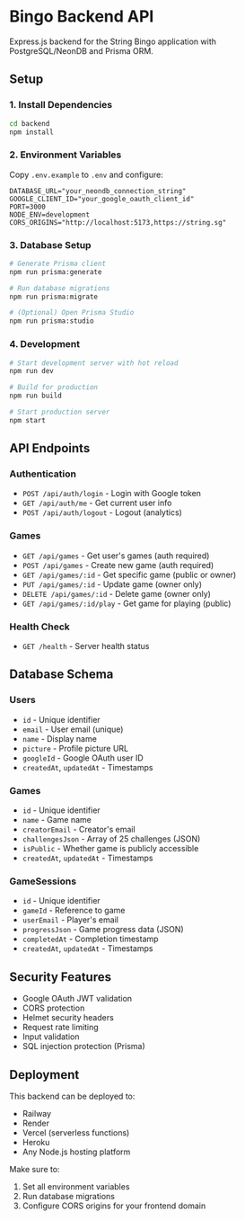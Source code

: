 # Bingo Backend API

Express.js backend for the String Bingo application with PostgreSQL/NeonDB and Prisma ORM.

## Setup

### 1. Install Dependencies
```bash
cd backend
npm install
```

### 2. Environment Variables
Copy `.env.example` to `.env` and configure:
```env
DATABASE_URL="your_neondb_connection_string"
GOOGLE_CLIENT_ID="your_google_oauth_client_id"
PORT=3000
NODE_ENV=development
CORS_ORIGINS="http://localhost:5173,https://string.sg"
```

### 3. Database Setup
```bash
# Generate Prisma client
npm run prisma:generate

# Run database migrations
npm run prisma:migrate

# (Optional) Open Prisma Studio
npm run prisma:studio
```

### 4. Development
```bash
# Start development server with hot reload
npm run dev

# Build for production
npm run build

# Start production server
npm start
```

## API Endpoints

### Authentication
- `POST /api/auth/login` - Login with Google token
- `GET /api/auth/me` - Get current user info
- `POST /api/auth/logout` - Logout (analytics)

### Games
- `GET /api/games` - Get user's games (auth required)
- `POST /api/games` - Create new game (auth required)
- `GET /api/games/:id` - Get specific game (public or owner)
- `PUT /api/games/:id` - Update game (owner only)
- `DELETE /api/games/:id` - Delete game (owner only)
- `GET /api/games/:id/play` - Get game for playing (public)

### Health Check
- `GET /health` - Server health status

## Database Schema

### Users
- `id` - Unique identifier
- `email` - User email (unique)
- `name` - Display name
- `picture` - Profile picture URL
- `googleId` - Google OAuth user ID
- `createdAt`, `updatedAt` - Timestamps

### Games
- `id` - Unique identifier
- `name` - Game name
- `creatorEmail` - Creator's email
- `challengesJson` - Array of 25 challenges (JSON)
- `isPublic` - Whether game is publicly accessible
- `createdAt`, `updatedAt` - Timestamps

### GameSessions
- `id` - Unique identifier
- `gameId` - Reference to game
- `userEmail` - Player's email
- `progressJson` - Game progress data (JSON)
- `completedAt` - Completion timestamp
- `createdAt`, `updatedAt` - Timestamps

## Security Features

- Google OAuth JWT validation
- CORS protection
- Helmet security headers
- Request rate limiting
- Input validation
- SQL injection protection (Prisma)

## Deployment

This backend can be deployed to:
- Railway
- Render
- Vercel (serverless functions)
- Heroku
- Any Node.js hosting platform

Make sure to:
1. Set all environment variables
2. Run database migrations
3. Configure CORS origins for your frontend domain